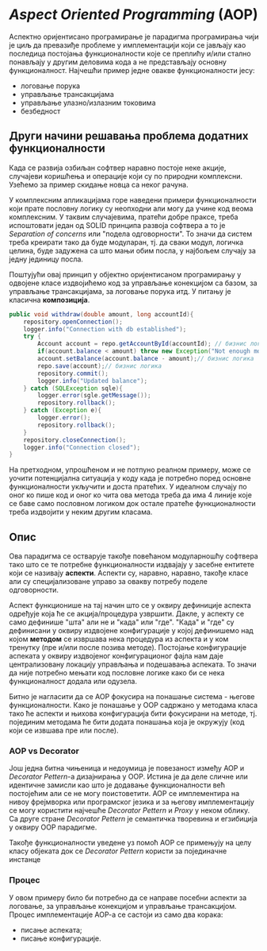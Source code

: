 # *Aspect Oriented Programming* (**AOP**)

Аспектно оријентисано програмирање је парадигма програмирања чији је циљ да превазиђе проблеме у имплементацији који се јављају као последица постојања функционалности које се преплићу и/или стално понављају у другим деловима кода а не представљају основну функционалност. Најчешћи пример једне овакве функционалности јесу: 

- логовање порука
- управљање трансакцијама
- управљање улазно/излазним токовима
- безбедност

## Други начини решавања проблема  додатних функционалности

Када се развија озбиљан софтвер наравно постоје неке акције, случајеви коришћења и операције који су по природни комплексни. Узећемо за пример скидање новца са неког рачуна.

У комплексним апликацијама горе наведени примери функционалности који прате пословну логику су неопходни али могу да учине код веома комплексним. У таквим случајевима, пратећи добре праксе, треба испоштовати један од SOLID принципа развоја софтвера а то је *Separation of concerns* или "подела одговорности". То значи да систем треба креирати тако да буде модуларан, тј. да сваки модул, логичка целина, буде задужена са што мањи обим посла, у најбољем случају за једну јединицу посла. 

Поштујући овај принцип у објектно оријентисаном програмирању у одвојене класе издвојићемо код за управљање конекцијом са базом, за управљање трансакцијама, за логовање порука итд. У питању је класична **композиција**.

```java
public void withdraw(double amount, long accountId){
    repository.openConnection();
    logger.info("Connection with db established");
    try {
        Account account = repo.getAccountById(accountId); // бизнис логика
        if(account.balance < amount) throw new Exception("Not enough money"); // бизнис логика, занемарити лошу праксу
        account.setBalance(account.balance - amount);// бизнис логика
        repo.save(account);// бизнис логика
        repository.commit();
        logger.info("Updated balance");
    } catch (SQLException sqle){
        logger.error(sgle.getMessage());
        repository.rollback();
    } catch (Exception e){
        logger.error();
		repository.rollback();
    }
    repository.closeConnection();
    logger.info("Connection closed");
}
```

На претходном, упрошћеном и не потпуно реалном примеру, може се уочити потенцијална ситуација у коду када је потребно поред основне функционалности укључити и доста пратећих. У идеалном случају по оног ко пише код и оног ко чита ова метода треба да има 4 линије које се баве само пословном логиком док остале пратеће функционалности треба издвојити у неким другим класама.

## Опис

Ова парадигма се остварује такође повећаном модуларношћу софтвера тако што се те потребне функционалности издвајају у засебне ентитете који се називају **аспекти**. Аспекти су, наравно, наравно, такође класе али су специјализоване управо за овакву потребу поделе одговорности.

Аспект функционише на тај начин што се у оквиру дефиниције аспекта одређује која ће се акција/процедура узвршити. Дакле, у аспекту се само дефинише "шта" али не и "када" или "где". "Када" и "где"  су дефинисани у оквиру издвојене конфигурације у којој дефинишемо над којом **методом** се извршава нека процедура из аспекта и у ком тренутку (пре и/или после позива методе). Постојање конфигурације аспеката у оквиру издвојеног конфигурационог фајла нам даје централизовану локацију управљања и подешавања аспеката. То значи да није потребно мењати код пословне логике како би се нека функционалност додала или одузела.

Битно је нагласити да се AOP фокусира на понашање система - његове функционалности. Како је понашање у OOP  садржано у методама класа тако ће аспекти и њихова конфигурација бити фокусирани на методе, тј. појединим методама ће бити додата понашања која је окружују (код који се извшава пре или после).

### AOP vs Decorator

Још једна битна чињеница и недоумица је повезаност између AOP и *Decorator Pettern*-a дизајнирања у OOP. Истина је да деле сличне или идентичне замисли као што је додавање функционалности већ постојећим али се не могу поистоветити. AOP се имплементира на нивоу фрејмворка или програмског језика и за његову имплементацију се могу користити најчешће *Decorator Pettern* и *Proxy* у неком облику. Са друге стране *Decorator Pettern* је семантичка творевина и егзибиција у оквиру OOP парадигме. 

Такође функционалности уведене уз помоћ AOP се примењују на целу класу објеката док се *Decorator Pettern* користи за појединачне инстанце

### Процес

У овом примеру било би потребно да се направе посебни аспекти за логовање, за управљање конекцијом и управљање трансакцијом. Процес имплементације AOP-a се састоји из само два корака:

- писање аспеката;
- писање конфигурације.


